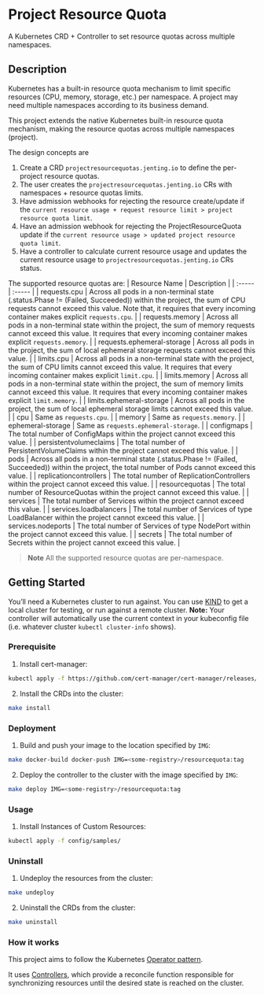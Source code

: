 # Project Resource Quota
A Kubernetes CRD + Controller to set resource quotas across multiple namespaces.

## Description
Kubernetes has a built-in resource quota mechanism to limit specific resources (CPU, memory, storage, etc.) per namespace. A project may need multiple namespaces according to its business demand.

This project extends the native Kubernetes built-in resource quota mechanism, making the resource quotas across multiple namespaces (project).

The design concepts are
1. Create a CRD `projectresourcequotas.jenting.io` to define the per-project resource quotas.
1. The user creates the `projectresourcequotas.jenting.io` CRs with namespaces + resource quotas limits.
1. Have admission webhooks for rejecting the resource create/update if the `current resource usage + request resource limit > project resource quota limit`.
1. Have an admission webhook for rejecting the ProjectResourceQuota update if the `current resource usage > updated project resource quota limit`.
1. Have a controller to calculate current resource usage and updates the current resource usage to `projectresourcequotas.jenting.io` CRs status.

The supported resource quotas are:
| Resource Name | Description |
| :-----| :----- |
| requests.cpu | Across all pods in a non-terminal state (.status.Phase != (Failed, Succeeded)) within the project, the sum of CPU requests cannot exceed this value. Note that, it requires that every incoming container makes explicit `requests.cpu`. |
| requests.memory | Across all pods in a non-terminal state within the project, the sum of memory requests cannot exceed this value. It requires that every incoming container makes explicit `requests.memory`. |
| requests.ephemeral-storage | Across all pods in the project, the sum of local ephemeral storage requests cannot exceed this value. |
| limits.cpu | Across all pods in a non-terminal state with the project, the sum of CPU limits cannot exceed this value. It requires that every incoming container makes explicit `limit.cpu`. |
| limits.memory | Across all pods in a non-terminal state within the project, the sum of memory limits cannot exceed this value. It requires that every incoming container makes explicit `limit.memory`. |
| limits.ephemeral-storage | Across all pods in the project, the sum of local ephemeral storage limits cannot exceed this value. |
| cpu | Same as `requests.cpu`. |
| memory | Same as `requests.memory`. |
| ephemeral-storage | Same as `requests.ephemeral-storage`. |
| configmaps | The total number of ConfigMaps within the project cannot exceed this value. |
| persistentvolumeclaims | The total number of PersistentVolumeClaims within the project cannot exceed this value. |
| pods | Across all pods in a non-terminal state (.status.Phase != (Failed, Succeeded)) within the project, the total number of Pods cannot exceed this value. |
| replicationcontrollers | The total number of ReplicationControllers within the project cannot exceed this value. |
| resourcequotas | The total number of ResourceQuotas within the project cannot exceed this value. |
| services | The total number of Services within the project cannot exceed this value. |
| services.loadbalancers | The total number of Services of type LoadBalancer within the project cannot exceed this value. |
| services.nodeports | The total number of Services of type NodePort within the project cannot exceed this value. |
| secrets | The total number of Secrets within the project cannot exceed this value. |

> **Note**
> All the supported resource quotas are per-namespace.

## Getting Started
You’ll need a Kubernetes cluster to run against. You can use [KIND](https://sigs.k8s.io/kind) to get a local cluster for testing, or run against a remote cluster.
**Note:** Your controller will automatically use the current context in your kubeconfig file (i.e. whatever cluster `kubectl cluster-info` shows).

### Prerequisite
1. Install cert-manager:
```sh
kubectl apply -f https://github.com/cert-manager/cert-manager/releases/download/v1.11.0/cert-manager.yaml
```

2. Install the CRDs into the cluster:
```sh
make install
```

### Deployment
1. Build and push your image to the location specified by `IMG`:
```sh
make docker-build docker-push IMG=<some-registry>/resourcequota:tag
```

2. Deploy the controller to the cluster with the image specified by `IMG`:
```sh
make deploy IMG=<some-registry>/resourcequota:tag
```

### Usage
1. Install Instances of Custom Resources:
```sh
kubectl apply -f config/samples/
```

### Uninstall
1. Undeploy the resources from the cluster:

```sh
make undeploy
```

2. Uninstall the CRDs from the cluster:
```sh
make uninstall
```

### How it works
This project aims to follow the Kubernetes [Operator pattern](https://kubernetes.io/docs/concepts/extend-kubernetes/operator/).

It uses [Controllers](https://kubernetes.io/docs/concepts/architecture/controller/),
which provide a reconcile function responsible for synchronizing resources until the desired state is reached on the cluster.
